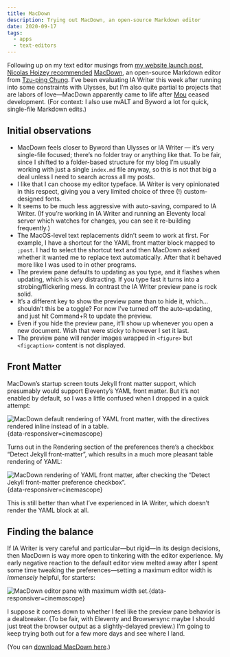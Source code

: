 ```yaml
---
title: MacDown
description: Trying out MacDown, an open-source Markdown editor
date: 2020-09-17
tags:
  - apps
  - text-editors
---
```


Following up on my text editor musings from [my website launch post](/posts/a-new-home/), [Nicolas Hoizey recommended](https://twitter.com/nhoizey/status/1305880074974101504) [MacDown](https://macdown.uranusjr.com), an open-source Markdown editor from [Tzu-ping Chung](https://uranusjr.com). I’ve been evaluating IA Writer this week after running into some constraints with Ulysses, but I’m also quite partial to projects that are labors of love—MacDown apparently came to life after [Mou](http://25.io/mou/) ceased development. (For context: I also use nvALT and Byword a lot for quick, single-file Markdown edits.)

## Initial observations


* MacDown feels closer to Byword than Ulysses or IA Writer — it’s very single-file focused; there’s no folder tray or anything like that. To be fair, since I shifted to a folder-based structure for my blog I’m usually working with just a single `index.md` file anyway, so this is not that big a deal unless I need to search across all my posts.
* I like that I can choose my editor typeface. IA Writer is very opinionated in this respect, giving you a very limited choice of three (!) custom-designed fonts.
* It seems to be much less aggressive with auto-saving, compared to IA Writer. (If you’re working in IA Writer and running an Eleventy local server which watches for changes, you can see it re-building frequently.)
* The MacOS-level text replacements didn’t seem to work at first. For example, I have a shortcut for the YAML front matter block mapped to `;post`. I had to select the shortcut text and then MacDown asked whether it wanted me to replace text automatically. After that it behaved more like I was used to in other programs.
* The preview pane defaults to updating as you type, and it flashes when updating, which is *very* distracting. If you type fast it turns into a strobing/flickering mess. In contrast the IA Writer preview pane is rock solid.
* It’s a different key to show the preview pane than to hide it, which…shouldn’t this be a toggle? For now I’ve turned off the auto-updating, and just hit Command+R to update the preview.
* Even if you hide the preview pane, it’ll show up whenever you open a new document. Wish that were sticky to however I set it last.
* The preview pane will render images wrapped in `<figure>` but `<figcaption>` content is not displayed.

## Front Matter

MacDown’s startup screen touts Jekyll front matter support, which presumably would support Eleventy’s YAML front matter. But it’s not enabled by default, so I was a little confused when I dropped in a quick attempt:

![MacDown default rendering of YAML front matter, with the directives rendered inline instead of in a table.](macdown-yaml.jpg "Default rendering of fenced YAML front matter block"){data-responsiver=cinemascope}

Turns out in the Rendering section of the preferences there’s a checkbox “Detect Jekyll front-matter”, which results in a much more pleasant table rendering of YAML:

![MacDown rendering of YAML front matter, after checking the “Detect Jekyll front-matter preference checkbox”.](macdown-yaml-jekyll.jpg "Table rendering of “Jekyll” YAML block"){data-responsiver=cinemascope}

This is still better than what I’ve experienced in IA Writer, which doesn’t render the YAML block at all.

## Finding the balance

If IA Writer is very careful and particular—but rigid—in its design decisions, then MacDown is way more open to tinkering with the editor experience. My early negative reaction to the default editor view melted away after I spent some time tweaking the preferences—setting a maximum editor width is *immensely* helpful, for starters: 

![MacDown editor pane with maximum width set.](macdown-editor-width.jpg "MacDown’s editor pane after setting a maximum width, using Operator Mono as the font."){data-responsiver=cinemascope}

I suppose it comes down to whether I feel like the preview pane behavior is a dealbreaker. (To be fair, with Eleventy and Browsersync maybe I should just treat the browser output as a slightly-delayed preview.) I’m going to keep trying both out for a few more days and see where I land.

(You can [download MacDown here](https://macdown.uranusjr.com).)
